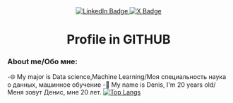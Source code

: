 <div id="badges" align ="center">
  <a href="https://www.linkedin.com/in/denis-kolenko/">
    <img src="https://img.shields.io/badge/LinkedIn-blue?style=for-the-badge&logo=linkedin&logoColor=white" alt="LinkedIn Badge"/>
  </a>
  <a href="https://x.com/den1ksk">
    <img src="https://img.shields.io/badge/X-black?style=for-the-badge&logo=x&logoColor=white" alt="X Badge"/>
  </a>
</div>
<div id="viewprof" align="center" > 
  <img src="https://komarev.com/ghpvc/?username=den1ksk&style=flat-square&color=blue" alt=""/>
</div>
<div id="heythere" align="center" >  
  <h1> Profile in GITHUB </h1>
</div>

###  About me/Обо мне:
-:globe_with_meridians: My major is Data science,Machine Learning/Моя специальность наука о данных, машинное обучение
-:space_invader: My name is Denis, I'm 20 years old/Меня зовут Денис, мне 20 лет.
[![Top Langs](https://github-readme-stats.vercel.app/api/top-langs/?username=den1ksk)](https://github.com/anuraghazra/github-readme-stats)
